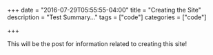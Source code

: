 +++
date = "2016-07-29T05:55:55-04:00"
title = "Creating the Site"
description = "Test Summary..."
tags = ["code"]
categories = ["code"]

+++

This will be the post for information related to creating this site!
